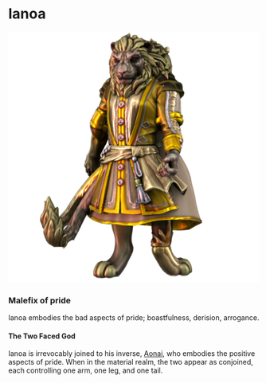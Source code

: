 # Ianoa

![](ianoa.png)

### Malefix of pride

Ianoa embodies the bad aspects of pride; boastfulness, derision, arrogance.

#### The Two Faced God

Ianoa is irrevocably joined to his inverse, [Aonai](/cosmology/daemons/seraphim/aonai), who embodies the positive aspects of pride. When in the material realm, the two appear as conjoined, each controlling one arm, one leg, and one tail.